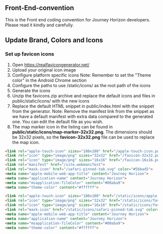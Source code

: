 ## Front-End-convention
This is the Front end coding convention for Journey Horizon developers. Please read it kindly and carefully.


## Update Brand, Colors and Icons

### Set up favicon icons
1. Open https://realfavicongenerator.net/
2. Upload your original icon image
3. Configure platform specific icons
  Note: Remember to set the "Theme color" in the Android Chrome section
4. Configure the paths to use /static/icons/ as the root path of the icons
5. Generate the icons
6. Unzip the favicons.zip archive and replace the default icons and files in public/static/icons/ with the new icons
7. Replace the default HTML snippet in public/index.html with the snippet from the generator.
  Note: Remove the manifest link from the snippet as we have a default manifest with extra data compared to the generated one. You can edit the default file as you wish.
8. The map marker icon in the listing can be found in **public/static/icons/map-marker-32x32.png**. The dimensions should be 32x32 pixels, so the **favicon-32x32.png** file can be used to replace the map icon.

```html
<link rel="apple-touch-icon" sizes="180x180" href="/apple-touch-icon.png">
<link rel="icon" type="image/png" sizes="32x32" href="/favicon-32x32.png">
<link rel="icon" type="image/png" sizes="16x16" href="/favicon-16x16.png">
<link rel="manifest" href="/site.webmanifest">
<link rel="mask-icon" href="/safari-pinned-tab.svg" color="#5bbad5">
<meta name="apple-mobile-web-app-title" content="Journey Horizon">
<meta name="application-name" content="Journey Horizon">
<meta name="msapplication-TileColor" content="#00aba9">
<meta name="theme-color" content="#ffffff">
```

```html should be
<link rel="apple-touch-icon" sizes="180x180" href="/static/icons/apple-touch-icon.png">
<link rel="icon" type="image/png" sizes="32x32" href="/static/icons/favicon-32x32.png">
<link rel="icon" type="image/png" sizes="16x16" href="/static/icons/favicon-16x16.png">
<link rel="mask-icon" href="/static/icons/safari-pinned-tab.svg" color="#5bbad5">
<meta name="apple-mobile-web-app-title" content="Journey Horizon">
<meta name="application-name" content="Journey Horizon">
<meta name="msapplication-TileColor" content="#00aba9">
<meta name="theme-color" content="#ffffff">
```
